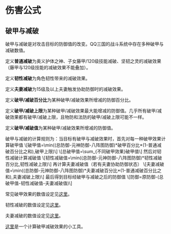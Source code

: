 # 伤害公式

## 破甲与减破

破甲与减破是对攻击目标的防御值的改变。QQ三国的战斗系统中存在多种破甲与减破数值。

定义**普通减破**为奥义护体之神、子女藤甲/120级技能减破、坚韧之灵的减破效果（藤甲与120级技能的减破效果不能叠加）。

定义**韧性减破**为角色韧性带来的减破效果。

定义**夫妻减破**为15级及以上夫妻触发协助防御时的减破效果。

定义**破甲/减破百分比**为某种破甲/减破效果所增减的防御百分比。

定义**破甲/减破上限**为某种破甲/减破效果最大能增减的防御值。几乎所有破甲/减破效果都有破甲/减破上限，且物防和法防的破甲/减破上限可能不一样。

定义**破甲/减破值**为某种破甲/减破效果所增减的防御值。

破甲与减破的计算规则为：当目标有破甲与减破效果时，首先对每一种破甲效果计算破甲值
\\[破甲值=\min((总防御-元神防御-八阵图防御)\*破甲百分比\*(1-普通减破百分比之和),破甲上限)\\]
\\[总破甲值=\sum_{不同破甲效果}破甲值\\]
然后对韧性减破计算减破值
\\[韧性减破值=\min((总防御-元神防御-八阵图防御)\*韧性减破百分比,韧性减破上限)\\]
再计算夫妻减破值（若有夫妻协助防御状态）
\\[夫妻减破值=\min((总防御-元神防御-八阵图防御)\*夫妻减破百分比\*(1-普通减破百分比之和),夫妻减破上限)\\]
最后得到目标经破甲与减破之后的防御值
\\[防御=原防御-(总破甲值-韧性减破值-夫妻减破值)\\]

常见破甲效果的数值设定见[这里](常见破甲数据表.md)。

韧性减破的数值设定见[这里](韧性减破数据表.md)。

夫妻减破的数值设定见[这里](夫妻减破数据表.md)。

[这里][破甲减破计算器]是一个计算破甲减破效果的小工具。

[破甲减破计算器]: http://124.222.71.158/apps/实用计算器/破甲减破计算器
